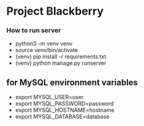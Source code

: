 # Project Blackberry

### How to run server
- python3 -m venv venv
- source venv/bin/activate
- (venv) pip install -r requirements.txt
- (venv) python manage.py runserver

## for MySQL environment variables
- export MYSQL_USER=user
- export MYSQL_PASSWORD=password
- export MYSQL_HOSTNAME=hostname
- export MYSQL_DATABASE=database


